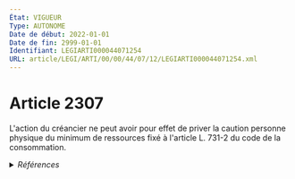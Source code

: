 ```yaml
---
État: VIGUEUR
Type: AUTONOME
Date de début: 2022-01-01
Date de fin: 2999-01-01
Identifiant: LEGIARTI000044071254
URL: article/LEGI/ARTI/00/00/44/07/12/LEGIARTI000044071254.xml
---
```


<h1>Article 2307</h1>

L'action du créancier ne peut avoir pour effet de priver la caution personne
physique du minimum de ressources fixé à l'article L. 731-2 du code de la
consommation.


<details>
  <summary><em>Références</em></summary>

  <h2>Articles faisant référence à l'article</h2>
  
  <ul>
    <li>
      <a href="https://legal.tricoteuses.fr//redirection/LEGIARTI000044045504?vers=git&vers=legifrance">Ordonnance n° 2021-1192 du 15 septembre 2021 portant réforme du droit des sûretés - article 4 ENTIEREMENT_MODIF</a> MODIFIE source
    </li>
    <li>
      <a href="https://legal.tricoteuses.fr//redirection/LEGIARTI000032224470?vers=git&vers=legifrance">Code de la consommation - article L731-2 AUTONOME VIGUEUR, en vigueur depuis le 2016-07-01</a> CITATION cible
    </li>
  </ul>
  
  <h2>Références faites par l'article</h2>
  
  <ul>
    <li>
      2021-09-15 MODIFIE cible <a href="https://legal.tricoteuses.fr//redirection/LEGIARTI000044045504?vers=git&vers=legifrance">Ordonnance n° 2021-1192 du 15 septembre 2021 portant réforme du droit des sûretés - article 4 ENTIEREMENT_MODIF</a>
    </li>
    <li>
      2999-01-01 CITATION source Code de la consommation - art. L731-2 (V)
    </li>
    <li>
      2999-01-01 CONCORDE cible <a href="https://legal.tricoteuses.fr//redirection/LEGIARTI000006445524?vers=git&vers=legifrance">Code civil - article 2030 AUTONOME TRANSFERE, en vigueur du 1804-03-21 au 2006-03-24</a>
    </li>
    <li>
      2999-01-01 CITATION cible <a href="https://legal.tricoteuses.fr//redirection/LEGIARTI000006448252?vers=git&vers=legifrance">Code civil - article 2305 AUTONOME MODIFIE_MORT_NE, en vigueur du 2008-01-01 au 2006-03-24</a>
    </li>
    <li>
      2999-01-01 CONCORDANCE cible <a href="https://legal.tricoteuses.fr//redirection/LEGIARTI000006450726?vers=git&vers=legifrance">Code civil - article 2513 AUTONOME MODIFIE, en vigueur du 2006-03-24 au 2016-10-01</a>
    </li>
    <li>
      2999-01-01 CONCORDE source <a href="https://legal.tricoteuses.fr//redirection/LEGIARTI000006450726?vers=git&vers=legifrance">Code civil - article 2513 AUTONOME MODIFIE, en vigueur du 2006-03-24 au 2016-10-01</a>
    </li>
    <li>
      CODIFICATION source Loi 1804-02-14
    </li>
  </ul>
</details>
